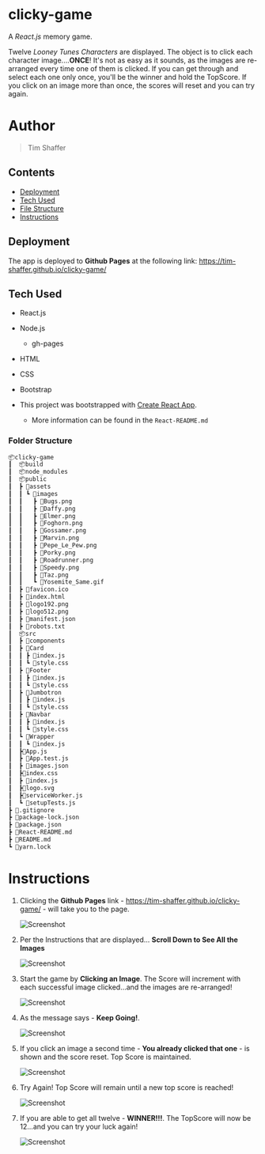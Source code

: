 # clicky-game
A *React.js* memory game.

Twelve *Looney Tunes Characters* are displayed.  The object is to click each character image....**ONCE**!  It's not as easy as it sounds, as the images are re-arranged every time one of them is clicked.  If you can get through and select each one only once, you'll be the winner and hold the TopScore.  If you click on an image more than once, the scores will reset and you can try again.

# Author 
> Tim Shaffer

## Contents
* [Deployment](#deployment)
* [Tech Used](#tech-used)
* [File Structure](#folder-structure)
* [Instructions](#instructions)

## Deployment
The app is deployed to **Github Pages** at the following link:  https://tim-shaffer.github.io/clicky-game/

## Tech Used
* React.js 
* Node.js
    * gh-pages
* HTML 
* CSS
* Bootstrap

* This project was bootstrapped with [Create React App](https://github.com/facebook/create-react-app).
    * More information can be found in the `React-README.md`

### Folder Structure

```bash
📦clicky-game
┃  📦build
┃  📦node_modules
┃  📦public
┃  ┣ 📂assets
┃  ┃ ┗ 📂images
┃  ┃   ┣ 📜Bugs.png
┃  ┃   ┣ 📜Daffy.png
┃  ┃   ┣ 📜Elmer.png
┃  ┃   ┣ 📜Foghorn.png
┃  ┃   ┣ 📜Gossamer.png
┃  ┃   ┣ 📜Marvin.png
┃  ┃   ┣ 📜Pepe_Le_Pew.png
┃  ┃   ┣ 📜Porky.png
┃  ┃   ┣ 📜Roadrunner.png
┃  ┃   ┣ 📜Speedy.png
┃  ┃   ┣ 📜Taz.png
┃  ┃   ┗ 📜Yosemite_Same.gif
┃  ┣ 📜favicon.ico
┃  ┣ 📜index.html
┃  ┣ 📜logo192.png
┃  ┣ 📜logo512.png
┃  ┣ 📜manifest.json
┃  ┣ 📜robots.txt
┃  📦src
┃  ┣ 📂components
┃  ┣ 📂Card
┃  ┃ ┣ 📜index.js
┃  ┃ ┗ 📜style.css
┃  ┣ 📂Footer
┃  ┃ ┣ 📜index.js
┃  ┃ ┗ 📜style.css
┃  ┣ 📂Jumbotron
┃  ┃ ┣ 📜index.js
┃  ┃ ┗ 📜style.css
┃  ┣ 📂Navbar
┃  ┃ ┣ 📜index.js
┃  ┃ ┗ 📜style.css
┃  ┗ 📂Wrapper
┃  ┃ ┗ 📜index.js
┃  ┣📜App.js
┃  ┣ 📜App.test.js
┃  ┣ 📜images.json
┃  ┣📜index.css
┃  ┣ 📜index.js
┃  ┣📜logo.svg
┃  ┣📜serviceWorker.js
┃  ┗ 📜setupTests.js
┣ 📜.gitignore
┣ 📜package-lock.json
┣ 📜package.json
┣ 📜React-README.md
┣ 📜README.md
┗ 📜yarn.lock
```

# Instructions

1. Clicking the **Github Pages** link - https://tim-shaffer.github.io/clicky-game/ - will take you to the page.

    ![Screenshot](./z_Screenshots/Startup.png)

1. Per the Instructions that are displayed... **Scroll Down to See All the Images**

    ![Screenshot](./z_Screenshots/All_Images.png)

1. Start the game by **Clicking an Image**. The Score will increment with each successful image clicked...and the images are re-arranged!

    ![Screenshot](./z_Screenshots/CorrectGuesses.png)

1. As the message says - **Keep Going!**. 

    ![Screenshot](./z_Screenshots/CorrectGuesses2.png)

1. If you click an image a second time - **You already clicked that one** - is shown and the score reset. Top Score is maintained.   

    ![Screenshot](./z_Screenshots/MessUp.png)

1. Try Again!  Top Score will remain until a new top score is reached!  

    ![Screenshot](./z_Screenshots/CorrectGuesses3.png)

1. If you are able to get all twelve - **WINNER!!!**.  The TopScore will now be 12...and you can try your luck again! 

    ![Screenshot](./z_Screenshots/Winner.png)



